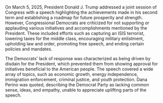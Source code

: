 On March 5, 2025, President Donald J. Trump addressed a joint session of Congress with a speech highlighting the achievements made in his second term and establishing a roadmap for future prosperity and strength. However, Congressional Democrats are criticized for not supporting or applauding various initiatives and accomplishments mentioned by the President. These included efforts such as capturing an ISIS terrorist, lowering taxes for the middle class, encouraging military enlistment, upholding law and order, promoting free speech, and ending certain policies and mandates.

The Democrats' lack of response was characterized as being driven by disdain for the President, which prevented them from showing approval for initiatives beneficial to the American people. The speech covered a wide array of topics, such as economic growth, energy independence, immigration enforcement, criminal justice, and youth protection. Dana Perino was quoted, describing the Democrat Party as lacking common sense, ideas, and empathy, unable to appreciate uplifting parts of the speech.